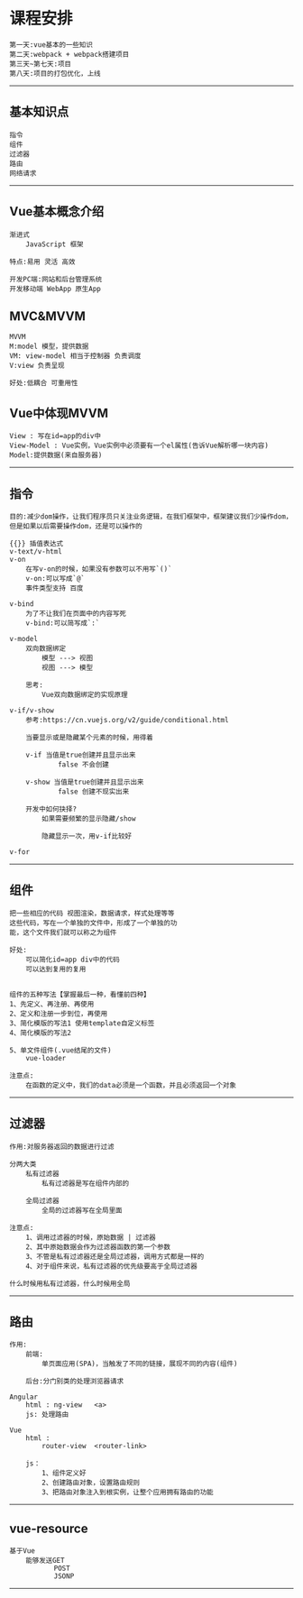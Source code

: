 # 课程安排
	第一天:vue基本的一些知识
	第二天:webpack + webpack搭建项目
	第三天~第七天:项目
	第八天:项目的打包优化，上线

------------------

## 基本知识点
	指令
	组件
	过滤器
	路由
	网络请求
	
------------------
	
## Vue基本概念介绍
	渐进式
		JavaScript 框架 
	
	特点:易用 灵活 高效
	
	开发PC端:网站和后台管理系统
	开发移动端 WebApp 原生App
	
## MVC&MVVM 
	MVVM
	M:model 模型，提供数据
	VM: view-model 相当于控制器 负责调度
	V:view 负责呈现
	
	好处:低耦合 可重用性
	
## Vue中体现MVVM
	View : 写在id=app的div中
	View-Model : Vue实例，Vue实例中必须要有一个el属性(告诉Vue解析哪一块内容)
	Model:提供数据(来自服务器)

------------------------------

## 指令
	目的:减少dom操作，让我们程序员只关注业务逻辑，在我们框架中，框架建议我们少操作dom，但是如果以后需要操作dom，还是可以操作的
	
	{{}} 插值表达式
	v-text/v-html
	v-on
		在写v-on的时候，如果没有参数可以不用写`()`
		v-on:可以写成`@`
		事件类型支持 百度
		
	v-bind
		为了不让我们在页面中的内容写死
		v-bind:可以简写成`:`
	
	v-model
		双向数据绑定
			模型 ---> 视图
			视图 ---> 模型
		
		思考:
			Vue双向数据绑定的实现原理
		
	v-if/v-show
		参考:https://cn.vuejs.org/v2/guide/conditional.html
		
		当要显示或是隐藏某个元素的时候，用得着
		
		v-if 当值是true创建并且显示出来
				false 不会创建
				
		v-show 当值是true创建并且显示出来
				false 创建不现实出来
		
		开发中如何抉择?
			如果需要频繁的显示隐藏/show
			
			隐藏显示一次，用v-if比较好
			
	v-for

------------------------------

## 组件
	把一些相应的代码 视图渲染，数据请求，样式处理等等
	这些代码，写在一个单独的文件中，形成了一个单独的功
	能，这个文件我们就可以称之为组件
	
	好处:
		可以简化id=app div中的代码
		可以达到复用的复用
		
	
	组件的五种写法【掌握最后一种，看懂前四种】
	1、先定义、再注册、再使用
	2、定义和注册一步到位，再使用
	3、简化模版的写法1 使用template自定义标签
	4、简化模版的写法2
	
	5、单文件组件(.vue结尾的文件)
		vue-loader
	
	注意点:
		在函数的定义中，我们的data必须是一个函数，并且必须返回一个对象
	
------------------------------

## 过滤器

	作用:对服务器返回的数据进行过滤
	
	分两大类
		私有过滤器
			私有过滤器是写在组件内部的
		
		全局过滤器
			全局的过滤器写在全局里面

	注意点:
		1、调用过滤器的时候，原始数据 | 过滤器
		2、其中原始数据会作为过滤器函数的第一个参数
		3、不管是私有过滤器还是全局过滤器，调用方式都是一样的
		4、对于组件来说，私有过滤器的优先级要高于全局过滤器
		
	什么时候用私有过滤器，什么时候用全局
		
		
-----------------------------

## 路由
	作用:
		前端:
			单页面应用(SPA)，当触发了不同的链接，展现不同的内容(组件)
			
		后台:分门别类的处理浏览器请求
		
	Angular
		html : ng-view   <a>
		js: 处理路由
		
	Vue
		html :
			router-view  <router-link>
			
		js：
			1、组件定义好
			2、创建路由对象，设置路由规则
			3、把路由对象注入到根实例，让整个应用拥有路由的功能


-----------------------------

## vue-resource
	基于Vue
		能够发送GET
			   POST
			   JSONP

-----------------------------